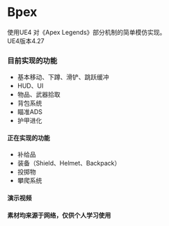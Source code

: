 # Bpex
使用UE4 对《Apex Legends》部分机制的简单模仿实现。  
UE4版本4.27

### 目前实现的功能
+ 基本移动、下蹲、滑铲、跳跃缓冲
+ HUD、UI
+ 物品、武器拾取
+ 背包系统
+ 瞄准ADS
+ 护甲进化

#### 正在实现的功能
+ 补给品
+ 装备（Shield、Helmet、Backpack）
+ 投掷物
+ 攀爬系统

#### 演示视频

#### 素材均来源于网络，仅供个人学习使用
